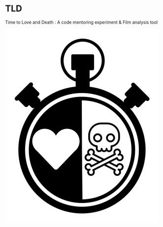 # TLD
Time to Love and Death : A code mentoring experiment &amp; Film analysis tool

![browser](./logo/logo.png)